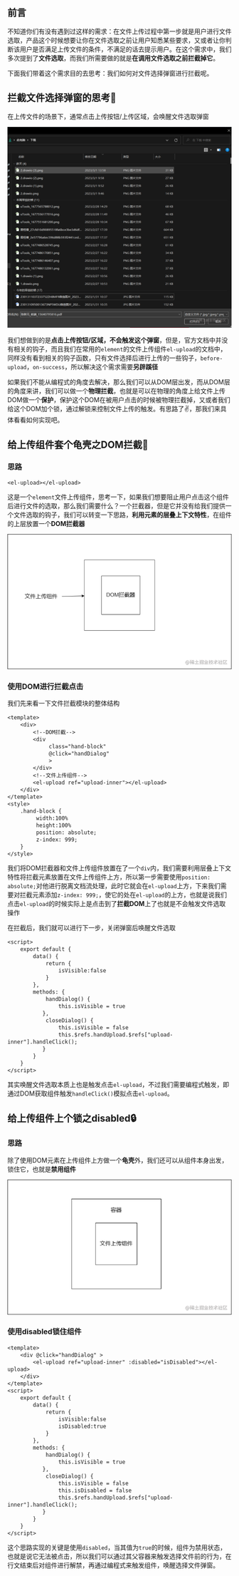 ## 前言

不知道你们有没有遇到过这样的需求：在文件上传过程中第一步就是用户进行文件选取，产品这个时候想要让你在文件选取之前让用户知悉某些要求，又或者让你判断该用户是否满足上传文件的条件，不满足的话去提示用户。在这个需求中，我们多次提到了**文件选取**，而我们所需要做的就是**在调用文件选取之前拦截掉它**。

下面我们带着这个需求目的去思考：我们如何对文件选择弹窗进行拦截呢。

## 拦截文件选择弹窗的思考🤔

在上传文件的场景下，通常点击上传按钮/上传区域，会唤醒文件选取弹窗


![image.png](https://raw.githubusercontent.com/HRBully/Img/main/78bf8fc6c9ef4847923117807a3677de%7Etplv-k3u1fbpfcp-watermark.image)

我们想做到的是**点击上传按钮/区域，不会触发这个弹窗**，但是，官方文档中并没有相关的钩子，而且我们在常用的`element`的文件上传组件`el-upload`的文档中，同样没有看到相关的钩子函数，只有文件选择后进行上传的一些钩子，`before-upload`，`on-success`，所以解决这个需求需要**另辟蹊径**

如果我们不能从编程式的角度去解决，那么我们可以从DOM层出发，而从DOM层的角度来讲，我们可以做一个**物理拦截**，也就是可以在物理的角度上给文件上传DOM做一个**保护**，保护这个DOM在被用户点击的时候被物理拦截掉，又或者我们给这个DOM加个锁，通过解锁来控制文件上传的触发。有思路了✌️，那我们来具体看看如何实现吧。

## 给上传组件套个龟壳之DOM拦截🐢

### 思路

```vue
<el-upload></el-upload>
```

这是一个`element`文件上传组件，思考一下，如果我们想要阻止用户点击这个组件后进行文件的选取，那么我们需要什么？一个拦截器，但是它并没有给我们提供一个文件选取的钩子，我们可以转变一下思路，**利用元素的层叠上下文特性**，在组件的上层放置一个**DOM拦截器**


![image.png](https://raw.githubusercontent.com/HRBully/Img/main/0e17b81f7da1438299a0cf2306f77c90%7Etplv-k3u1fbpfcp-watermark.image)

### 使用DOM进行拦截点击

我们先来看一下文件拦截模块的整体结构

```vue
<template>
    <div>
        <!--DOM拦截-->
        <div 
             class="hand-block"
             @click="handDialog" 
             >
        </div>
        <!--文件上传组件-->   
        <el-upload ref="upload-inner"></el-upload>
    </div>
</template>
<style>
    .hand-block {
         width:100%
         height:100%
         position: absolute;
         z-index: 999;
    }
</style>
```

我们将DOM拦截器和文件上传组件放置在了一个`div`内，我们需要利用层叠上下文特性将拦截元素放置在文件上传组件上方，所以第一步需要使用`position: absolute;`对他进行脱离文档流处理，此时它就会在`el-upload`上方，下来我们需要对拦截元素添加`z-index: 999;`，使它的处在`el-upload`的上方，也就是说我们点击`el-upload`的时候实际上是点击到了**拦截DOM**上了也就是不会触发文件选取操作

在拦截后，我们就可以进行下一步，关闭弹窗后唤醒文件选取

```vue
<script>
    export default {
        data() {
            return {
                isVisible:false
            }
        },
        methods: {
            handDialog() {
                this.isVisible = true
           },
            closeDialog() {
                this.isVisible = false
                this.$refs.handUpload.$refs["upload-inner"].handleClick();
           }
        }
    }
</script>
```

其实唤醒文件选取本质上也是触发点击`el-upload`，不过我们需要编程式触发，即通过DOM获取组件触发`handleClick()`模拟点击`el-upload`。

## 给上传组件上个锁之disabled🔒

### 思路

除了使用DOM元素在上传组件上方做一个**龟壳**外，我们还可以从组件本身出发，锁住它，也就是**禁用组件**


![image.png](https://raw.githubusercontent.com/HRBully/Img/main/5ca0a058c8ff4629aaadb30a2bb385cc%7Etplv-k3u1fbpfcp-watermark.image)

### 使用disabled锁住组件


```vue
<template>
    <div @click="handDialog" >
        <el-upload ref="upload-inner" :disabled="isDisabled"></el-upload>
    </div>
</template>
<script>
    export default {
        data() {
            return {
                isVisible:false
                isDisabled:true
            }
        },
        methods: {
            handDialog() {
                this.isVisible = true
           },
            closeDialog() {
                this.isVisible = false
                this.isDisabled = false
                this.$refs.handUpload.$refs["upload-inner"].handleClick();
           }
        }
    }
</script>
```

这个思路实现的关键是使用`disabled`，当其值为`true`的时候，组件为禁用状态，也就是说它无法被点击，所以我们可以通过其父容器来触发选择文件前的行为，在行文结束后对组件进行解禁，再通过编程式来触发组件，唤醒选择文件弹窗。
